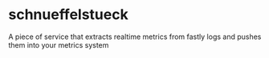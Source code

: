# schnueffelstueck
A piece of service that extracts realtime metrics from fastly logs and pushes them into your metrics system
